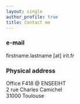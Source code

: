 ```yaml
---
layout: single
author_profile: true
title: Contact me
---
```


### e-mail
firstname.lastname [at] irit.fr <br/>

### Physical address
Office F418 @ ENSEEIHT <br/>
2 rue Charles Camichel <br/>
31000 Toulouse <br/>